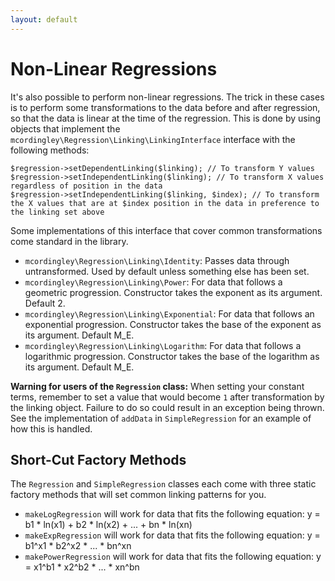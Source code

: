 ```yaml
---
layout: default
---
```


# Non-Linear Regressions

It's also possible to perform non-linear regressions. The trick in these cases
is to perform some transformations to the data before and after regression, so
that the data is linear at the time of the regression. This is done by using
objects that implement the `mcordingley\Regression\Linking\LinkingInterface`
interface with the following methods:

    $regression->setDependentLinking($linking); // To transform Y values
    $regression->setIndependentLinking($linking); // To transform X values regardless of position in the data
    $regression->setIndependentLinking($linking, $index); // To transform the X values that are at $index position in the data in preference to the linking set above

Some implementations of this interface that cover common transformations come
standard in the library. 

- `mcordingley\Regression\Linking\Identity`: Passes data through untransformed. Used by default unless something else has been set.
- `mcordingley\Regression\Linking\Power`: For data that follows a geometric progression. Constructor takes the exponent as its argument. Default 2.
- `mcordingley\Regression\Linking\Exponential`: For data that follows an exponential progression. Constructor takes the base of the exponent as its argument. Default M_E.
- `mcordingley\Regression\Linking\Logarithm`: For data that follows a logarithmic progression. Constructor takes the base of the logarithm as its argument. Default M_E.

**Warning for users of the `Regression` class:** When setting your constant
terms, remember to set a value that would become `1` after transformation by the
linking object. Failure to do so could result in an exception being thrown. See
the implementation of `addData` in `SimpleRegression` for an example of how this
is handled.

## Short-Cut Factory Methods

The `Regression` and `SimpleRegression` classes each come with three static
factory methods that will set common linking patterns for you.

- `makeLogRegression` will work for data that fits the following equation:
  y = b1 * ln(x1) + b2 * ln(x2) + ... + bn * ln(xn)
- `makeExpRegression` will work for data that fits the following equation:
  y = b1^x1 * b2^x2 * ... * bn^xn
- `makePowerRegression` will work for data that fits the following equation:
  y = x1^b1 * x2^b2 * ... * xn^bn